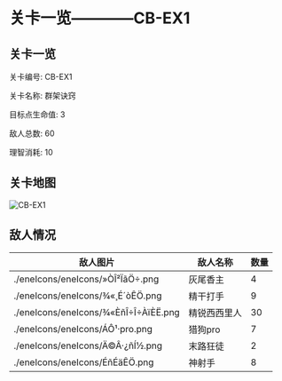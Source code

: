 # 关卡一览————CB-EX1


## 关卡一览

关卡编号: CB-EX1

关卡名称: 群架诀窍

目标点生命值: 3

敌人总数: 60

理智消耗: 10


## 关卡地图
![CB-EX1](./oprMap/CB-EX1.png)

## 敌人情况

| 敌人图片 | 敌人名称 | 数量  |
|---------|-----|-----|
| ./eneIcons/eneIcons/»ÒÎ²ÏãÖ÷.png| 灰尾香主  |   4  |
| ./eneIcons/eneIcons/¾«¸É´òÊÖ.png| 精干打手  |   9  |
| ./eneIcons/eneIcons/¾«ÈñÎ÷Î÷ÀïÈË.png| 精锐西西里人  |   30  |
| ./eneIcons/eneIcons/ÁÔ¹·pro.png| 猎狗pro  |   7  |
| ./eneIcons/eneIcons/Ä©Â·¿ñÍ½.png| 末路狂徒  |   2  |
| ./eneIcons/eneIcons/ÉñÉäÊÖ.png| 神射手  |   8  |
